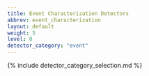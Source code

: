 ```yaml
---
title: Event Characterization Detectors
abbrev: event_characterization
layout: default
weight: 5
level: 0
detector_category: "event"
---
```


{% include detector_category_selection.md %}
